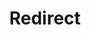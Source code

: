 ﻿---
layout: src/layouts/Redirect.astro
title: Redirect
redirect: https://yamldoc.liuyan.wang/docs/administration/managing-infrastructure/server-configuration-and-file-storage/moving-octopus-server-folders
pubDate:  2023-01-01
navSearch: false
navSitemap: false
navMenu: false
---
